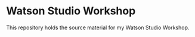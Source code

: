 # Watson Studio Workshop

This repository holds the source material for my Watson Studio Workshop.


